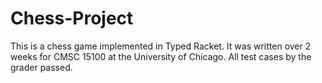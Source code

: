 # Chess-Project
This is a chess game implemented in Typed Racket. It was written over 2 weeks for CMSC 15100 at the University of Chicago. All test cases by the grader passed.  
